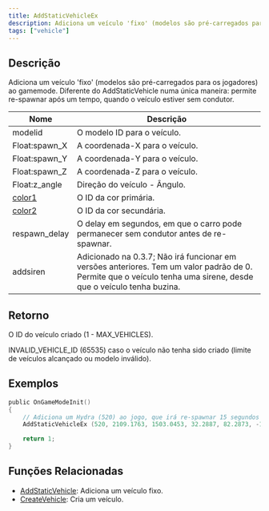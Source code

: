 ```yaml
---
title: AddStaticVehicleEx
description: Adiciona um veículo 'fixo' (modelos são pré-carregados para os jogadores) ao gamemode.
tags: ["vehicle"]
---
```


## Descrição

Adiciona um veículo 'fixo' (modelos são pré-carregados para os jogadores) ao gamemode. Diferente do AddStaticVehicle numa única maneira: permite re-spawnar após um tempo, quando o veículo estiver sem condutor. 

| Nome                                     | Descrição                                                                                                                                      |
| ---------------------------------------- | ------------------------------------------------------------------------------------------------------------------------------------------------ |
| modelid                                  | O modelo ID para o veículo.                                                                                                                   				       |
| Float:spawn_X                            | A coordenada-X para o veículo.                                                                                                               					   |
| Float:spawn_Y                            | A coordenada-Y para o veículo.                                                                                                             				       |
| Float:spawn_Z                            | A coordenada-Z para o veículo.                                                                                                               					   |
| Float:z_angle                            | Direção do veículo - Ângulo.																																       |
| [color1](../resources/vehiclecolorid.md) | O ID da cor primária.                                                                                                                        					   |
| [color2](../resources/vehiclecolorid.md) | O ID da cor secundária.                                                                                                                     					   |
| respawn_delay                            | O delay em segundos, em que o carro pode permanecer sem condutor antes de re-spawnar.                                                                             |
| addsiren                                 | Adicionado na 0.3.7; Não irá funcionar em versões anteriores. Tem um valor padrão de 0. Permite que o veículo tenha uma sirene, desde que o veículo tenha buzina. |

## Retorno

O ID do veículo criado (1 - MAX_VEHICLES).

INVALID_VEHICLE_ID (65535) caso o veículo não tenha sido criado (limite de veículos alcançado ou modelo inválido). 

## Exemplos

```c
public OnGameModeInit()
{
    // Adiciona um Hydra (520) ao jogo, que irá re-spawnar 15 segundos após ser deixado.
    AddStaticVehicleEx (520, 2109.1763, 1503.0453, 32.2887, 82.2873, -1, -1, 15);

    return 1;
}
```

## Funções Relacionadas

- [AddStaticVehicle](AddStaticVehicle.md): Adiciona um veículo fixo.
- [CreateVehicle](CreateVehicle.md): Cria um veículo.
